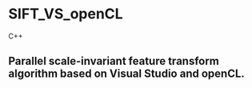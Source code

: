 # SIFT_VS_openCL
C++

## Parallel scale-invariant feature transform algorithm based on Visual Studio and openCL.
